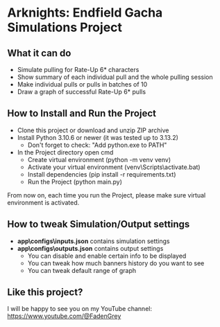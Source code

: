 # Arknights: Endfield Gacha Simulations Project

## What it can do

- Simulate pulling for Rate-Up 6* characters
- Show summary of each individual pull and the whole pulling session
- Make individual pulls or pulls in batches of 10
- Draw a graph of successful Rate-Up 6* pulls

## How to Install and Run the Project

- Clone this project or download and unzip ZIP archive
- Install Python 3.10.6 or newer (it was tested up to 3.13.2)
    - Don't forget to check: "Add python.exe to PATH"
- In the Project directory open cmd
    - Create virtual environment (python -m venv venv)
    - Activate your virtual environment (venv\Scripts\activate.bat)
    - Install dependencies (pip install -r requirements.txt)
    - Run the Project (python main.py)

From now on, each time you run the Project, please make sure virtual environment is activated.

## How to tweak Simulation/Output settings

- **app\configs\inputs.json** contains simulation settings
- **app\configs\outputs.json** contains output settings
    - You can disable and enable certain info to be displayed
    - You can tweak how much banners history do you want to see
    - You can tweak default range of graph

## Like this project?

I will be happy to see you on my YouTube channel: https://www.youtube.com/@FadenGrey